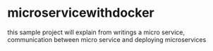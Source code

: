 # microservicewithdocker
this sample project will explain from writings a micro service, communication between micro service and deploying microservices 
